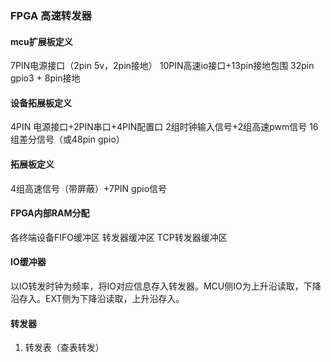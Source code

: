 ### FPGA 高速转发器

#### mcu扩展板定义
7PIN电源接口（2pin 5v，2pin接地）
10PIN高速io接口+13pin接地包围
32pin gpio3 + 8pin接地

#### 设备拓展板定义
4PIN 电源接口+2PIN串口+4PIN配置口
2组时钟输入信号+2组高速pwm信号
16组差分信号（或48pin gpio）

#### 拓展板定义
4组高速信号（带屏蔽）+7PIN gpio信号

#### FPGA内部RAM分配
各终端设备FIFO缓冲区
转发器缓冲区
TCP转发器缓冲区

#### IO缓冲器
以IO转发时钟为频率，将IO对应信息存入转发器。MCU侧IO为上升沿读取，下降沿存入。EXT侧为下降沿读取，上升沿存入。

#### 转发器
1. 转发表（查表转发）